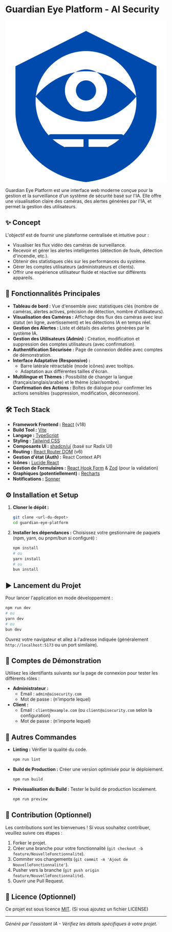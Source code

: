 # Guardian Eye Platform - AI Security

![AI Security Logo](src/assets/ai-security-logo.svg) 

Guardian Eye Platform est une interface web moderne conçue pour la gestion et la surveillance d'un système de sécurité basé sur l'IA. Elle offre une visualisation claire des caméras, des alertes générées par l'IA, et permet la gestion des utilisateurs.

## ✨ Concept

L'objectif est de fournir une plateforme centralisée et intuitive pour :
- Visualiser les flux vidéo des caméras de surveillance.
- Recevoir et gérer les alertes intelligentes (détection de foule, détection d'incendie, etc.).
- Obtenir des statistiques clés sur les performances du système.
- Gérer les comptes utilisateurs (administrateurs et clients).
- Offrir une expérience utilisateur fluide et réactive sur différents appareils.

## 🚀 Fonctionnalités Principales

- **Tableau de bord :** Vue d'ensemble avec statistiques clés (nombre de caméras, alertes actives, précision de détection, nombre d'utilisateurs).
- **Visualisation des Caméras :** Affichage des flux des caméras avec leur statut (en ligne, avertissement) et les détections IA en temps réel.
- **Gestion des Alertes :** Liste et détails des alertes générées par le système IA.
- **Gestion des Utilisateurs (Admin) :** Création, modification et suppression des comptes utilisateurs (avec confirmation).
- **Authentification Sécurisée :** Page de connexion dédiée avec comptes de démonstration.
- **Interface Adaptative (Responsive) :**
    - Barre latérale rétractable (mode icônes) avec tooltips.
    - Adaptation aux différentes tailles d'écran.
- **Multilingue et Thèmes :** Possibilité de changer la langue (français/anglais/arabe) et le thème (clair/sombre).
- **Confirmation des Actions :** Boîtes de dialogue pour confirmer les actions sensibles (suppression, modification, déconnexion).

## 🛠️ Tech Stack

- **Framework Frontend :** [React](https://reactjs.org/) (v18)
- **Build Tool :** [Vite](https://vitejs.dev/)
- **Langage :** [TypeScript](https://www.typescriptlang.org/)
- **Styling :** [Tailwind CSS](https://tailwindcss.com/)
- **Composants UI :** [shadcn/ui](https://ui.shadcn.com/) (basé sur Radix UI)
- **Routing :** [React Router DOM](https://reactrouter.com/) (v6)
- **Gestion d'état (Auth) :** React Context API
- **Icônes :** [Lucide React](https://lucide.dev/)
- **Gestion de Formulaires :** [React Hook Form](https://react-hook-form.com/) & [Zod](https://zod.dev/) (pour la validation)
- **Graphiques (potentiellement) :** [Recharts](https://recharts.org/)
- **Notifications :** [Sonner](https://sonner.emilkowal.ski/)

## ⚙️ Installation et Setup

1.  **Cloner le dépôt :**
    ```bash
    git clone <url-du-depot>
    cd guardian-eye-platform 
    ```
2.  **Installer les dépendances :**
    Choisissez votre gestionnaire de paquets (npm, yarn, ou pnpm/bun si configuré) :
    ```bash
    npm install 
    # ou
    yarn install
    # ou
    bun install 
    ```

## ▶️ Lancement du Projet

Pour lancer l'application en mode développement :

```bash
npm run dev
# ou
yarn dev
# ou
bun dev
```

Ouvrez votre navigateur et allez à l'adresse indiquée (généralement `http://localhost:5173` ou un port similaire).

## 🔑 Comptes de Démonstration

Utilisez les identifiants suivants sur la page de connexion pour tester les différents rôles :

-   **Administrateur :**
    -   Email : `admin@aisecurity.com`
    -   Mot de passe : (n'importe lequel)
-   **Client :**
    -   Email : `client@example.com` (ou `client@aisecurity.com` selon la configuration)
    -   Mot de passe : (n'importe lequel)

## 📄 Autres Commandes

-   **Linting :** Vérifier la qualité du code.
    ```bash
    npm run lint
    ```
-   **Build de Production :** Créer une version optimisée pour le déploiement.
    ```bash
    npm run build
    ```
-   **Prévisualisation du Build :** Tester le build de production localement.
    ```bash
    npm run preview
    ```

## 🤝 Contribution (Optionnel)

Les contributions sont les bienvenues ! Si vous souhaitez contribuer, veuillez suivre ces étapes :
1. Forker le projet.
2. Créer une branche pour votre fonctionnalité (`git checkout -b feature/NouvelleFonctionnalite`).
3. Commiter vos changements (`git commit -m 'Ajout de NouvelleFonctionnalite'`).
4. Pusher vers la branche (`git push origin feature/NouvelleFonctionnalite`).
5. Ouvrir une Pull Request.

## 📜 Licence (Optionnel)

Ce projet est sous licence [MIT](LICENSE). (Si vous ajoutez un fichier LICENSE)

---
*Généré par l'assistant IA - Vérifiez les détails spécifiques à votre projet.*
